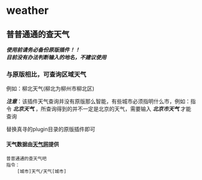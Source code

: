# weather  
## 普普通通的查天气  

***使用前请务必备份原版插件！！***  
***目前没有办法判断输入的地名，不建议使用***  
### 与原版相比，可查询区域天气
例如：柳北天气(柳北为柳州市柳北区)  

***注意***：该插件天气查询并没有原版那么智能，有些城市必须指明什么市，例如：指令 ***北京天气*** ，所查询得到的并不一定是北京的天气，需要输入 ***北京市天气*** 才能查询  

替换真寻的plugin目录的原版插件即可
#### 天气数据由[天气网](https://www.tianqi.com/)提供

    普普通通的查天气吧
    指令：
        [城市]天气/天气[城市]
